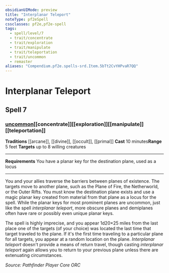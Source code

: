 ```yaml
---
obsidianUIMode: preview
title: "Interplanar Teleport"
noteType: pf2eSpell
cssclasses: pf2e,pf2e-spell
tags:
  - spell/level/7
  - trait/concentrate
  - trait/exploration
  - trait/manipulate
  - trait/teleportation
  - trait/uncommon
  - remaster
aliases: "Compendium.pf2e.spells-srd.Item.5bTt2CvYHPvaR7QQ" 
---
```

# Interplanar Teleport   
## Spell 7
### [uncommon](uncommon "Uncommon Rarity Trait")[[concentrate]][[exploration]][[manipulate]][[teleportation]]
**Traditions** [[arcane]], [[divine]], [[occult]], [[primal]]
**Cast** 10 minutes**Range** 5 feet
**Targets** up to 8 willing creatures
* * * 
**Requirements** You have a planar key for the destination plane, used as a locus

* * *

You and your allies traverse the barriers between planes of existence. The targets move to another plane, such as the Plane of Fire, the Netherworld, or the Outer Rifts. You must know the destination plane exists and use a magic planar key created from material from that plane as a locus for the spell. While the planar keys for most prominent planes are uncommon, just like the spell _interplanar teleport_, more obscure planes and demiplanes often have rare or possibly even unique planar keys.

The spell is highly imprecise, and you appear 1d20×25 miles from the last place one of the targets (of your choice) was located the last time that target traveled to the plane. If it's the first time traveling to a particular plane for all targets, you appear at a random location on the plane. _Interplanar teleport_ doesn't provide a means of return travel, though casting _interplanar teleport_ again allows you to return to your previous plane unless there are extenuating circumstances.

*Source: Pathfinder Player Core*
*ORC*